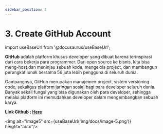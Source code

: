 ```yaml
---
sidebar_position: 3
---
```


# 3. Create GitHub Account

import useBaseUrl from '@docusaurus/useBaseUrl';

**GitHub** adalah platform khusus developer yang dibuat karena terinspirasi dari cara bekerja para programmer. Dari open source ke bisnis, kita bisa meng-host dan meninjau sebuah kode, mengelola project, dan membangun perangkat lunak bersama 56 juta lebih pengguna di seluruh dunia.

Gampangnya, GitHub merupakan manajemen project, sistem versioning code, sekaligus platform jaringan sosial bagi para developer seluruh dunia. Banyak sekali fungsi yang bisa digunakan oleh para developer, sehingga melalui platform ini memudahkan developer dalam mengembangkan sebuah karya.

**Link Github : [Here](https://github.com/)**

<img alt="image5" src={useBaseUrl('img/docs/image-5.png')} height="auto"/>
